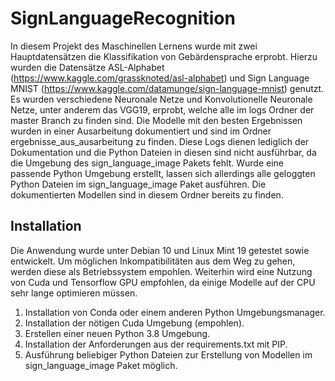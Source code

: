 # SignLanguageRecognition
In diesem Projekt des Maschinellen Lernens wurde mit zwei Hauptdatensätzen die Klassifikation von
Gebärdensprache erprobt. Hierzu wurden die Datensätze ASL-Alphabet (https://www.kaggle.com/grassknoted/asl-alphabet)
und Sign Language MNIST (https://www.kaggle.com/datamunge/sign-language-mnist) genutzt. Es wurden verschiedene
Neuronale Netze und Konvolutionelle Neuronale Netze, unter anderem das VGG19, erprobt, welche alle im logs Ordner
der master Branch zu finden sind. Die Modelle mit den besten Ergebnissen wurden in einer Ausarbeitung dokumentiert
und sind im Ordner ergebnisse_aus_ausarbeitung zu finden. Diese Logs dienen lediglich der Dokumentation und die Python
Dateien in diesen sind nicht ausführbar, da die Umgebung des sign_language_image Pakets fehlt. Wurde eine passende
Python Umgebung erstellt, lassen sich allerdings alle geloggten Python Dateien im sign_language_image Paket ausführen.
Die dokumentierten Modellen sind in diesem Ordner bereits zu finden.
## Installation
Die Anwendung wurde unter Debian 10 und Linux Mint 19 getestet sowie entwickelt. 
Um möglichen Inkompatibilitäten aus dem Weg zu gehen, werden diese als Betriebssystem
empohlen. Weiterhin wird eine Nutzung von Cuda und Tensorflow GPU empfohlen, da einige Modelle auf der CPU
sehr lange optimieren müssen. 
1. Installation von Conda oder einem anderen Python Umgebungsmanager.
2. Installation der nötigen Cuda Umgebung (empohlen).
3. Erstellen einer neuen Python 3.8 Umgebung.
4. Installation der Anforderungen aus der requirements.txt mit PIP.
5. Ausführung beliebiger Python Dateien zur Erstellung von Modellen im sign_language_image Paket möglich.